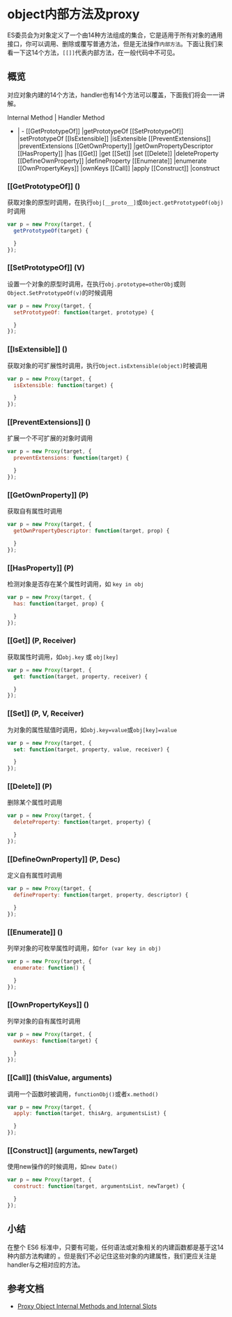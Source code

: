 # object内部方法及proxy
<!-- toc -->

ES委员会为对象定义了一个由14种方法组成的集合，它是适用于所有对象的通用接口，你可以调用、删除或覆写普通方法，但是无法操作`内部方法`。下面让我们来看一下这14个方法，`[[]]`代表内部方法，在一般代码中不可见。

## 概览

对应对象内建的14个方法，handler也有14个方法可以覆盖，下面我们将会一一讲解。

Internal Method |	Handler Method
- | -
[[GetPrototypeOf]] |getPrototypeOf
[[SetPrototypeOf]] |setPrototypeOf
[[IsExtensible]] |isExtensible
[[PreventExtensions]] |preventExtensions
[[GetOwnProperty]] |getOwnPropertyDescriptor
[[HasProperty]] |has
[[Get]] |get
[[Set]] |set
[[Delete]] |deleteProperty
[[DefineOwnProperty]] |defineProperty
[[Enumerate]] |enumerate
[[OwnPropertyKeys]] |ownKeys
[[Call]] |apply
[[Construct]] |construct

### [[GetPrototypeOf]] ()

获取对象的原型时调用，在执行`obj[__proto__]`或`Object.getPrototypeOf(obj)`时调用

```js
var p = new Proxy(target, {
  getPrototypeOf(target) {

  }
});
```

### [[SetPrototypeOf]] (V)

设置一个对象的原型时调用，在执行`obj.prototype=otherObj`或则`Object.SetPrototypeOf(v)`的时候调用

```js
var p = new Proxy(target, {
  setPrototypeOf: function(target, prototype) {

  }
});
```

### [[IsExtensible]] ()

获取对象的可扩展性时调用，执行`Object.isExtensible(object)`时被调用

```js
var p = new Proxy(target, {
  isExtensible: function(target) {

  }
});
```
### [[PreventExtensions]] ()

扩展一个不可扩展的对象时调用

```js
var p = new Proxy(target, {
  preventExtensions: function(target) {

  }
});
```

### [[GetOwnProperty]] (P)

获取自有属性时调用

```js
var p = new Proxy(target, {
  getOwnPropertyDescriptor: function(target, prop) {

  }
});
```

### [[HasProperty]] (P)

检测对象是否存在某个属性时调用，如 `key in obj`

```js
var p = new Proxy(target, {
  has: function(target, prop) {

  }
});
```

### [[Get]] (P, Receiver)

获取属性时调用，如`obj.key` 或 `obj[key]`

```js
var p = new Proxy(target, {
  get: function(target, property, receiver) {

  }
});
```

### [[Set]] (P, V, Receiver)

为对象的属性赋值时调用，如`obj.key=value`或`obj[key]=value`

```js
var p = new Proxy(target, {
  set: function(target, property, value, receiver) {

  }
});
```

### [[Delete]] (P)

删除某个属性时调用

```js
var p = new Proxy(target, {
  deleteProperty: function(target, property) {

  }
});
```

### [[DefineOwnProperty]] (P, Desc)

定义自有属性时调用

```js
var p = new Proxy(target, {
  defineProperty: function(target, property, descriptor) {

  }
});
```

### [[Enumerate]] ()

列举对象的可枚举属性时调用，如`for (var key in obj)`

```js
var p = new Proxy(target, {
  enumerate: function() {

  }
});
```

### [[OwnPropertyKeys]] ()

列举对象的自有属性时调用

```js
var p = new Proxy(target, {
  ownKeys: function(target) {

  }
});
```

### [[Call]] (thisValue, arguments)

调用一个函数时被调用，`functionObj()`或者`x.method()`

```js
var p = new Proxy(target, {
  apply: function(target, thisArg, argumentsList) {

  }
});
```

### [[Construct]] (arguments, newTarget)

使用new操作的时候调用，如`new Date()`

```js
var p = new Proxy(target, {
  construct: function(target, argumentsList, newTarget) {

  }
});
```

## 小结

在整个 ES6 标准中，只要有可能，任何语法或对象相关的内建函数都是基于这14种内部方法构建的 。但是我们不必记住这些对象的内建属性，我们更应关注是handler与之相对应的方法。

## 参考文档

- [Proxy Object Internal Methods and Internal Slots](http://www.ecma-international.org/ecma-262/6.0/#sec-proxy-object-internal-methods-and-internal-slots)
